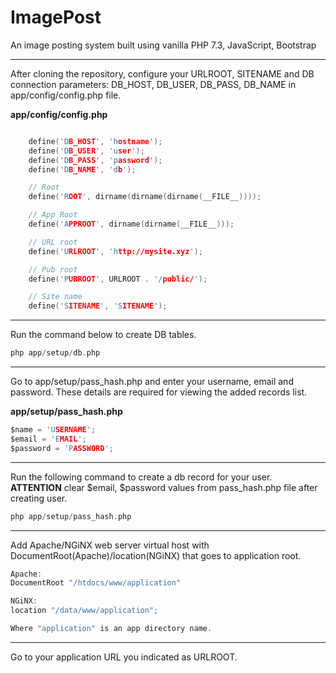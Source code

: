# ImagePost
An image posting system built using vanilla PHP 7.3, JavaScript, Bootstrap

************************************************

After cloning the repository, configure your URLROOT, SITENAME and DB connection parameters: DB_HOST, DB_USER, DB_PASS, DB_NAME in app/config/config.php file. 

**app/config/config.php**
```C

    define('DB_HOST', 'hostname');
    define('DB_USER', 'user');
    define('DB_PASS', 'password');
    define('DB_NAME', 'db');

    // Root
    define('ROOT', dirname(dirname(dirname(__FILE__))));

    // App Root
    define('APPROOT', dirname(dirname(__FILE__)));

    // URL root
    define('URLROOT', 'http://mysite.xyz');

    // Pub root
    define('PUBROOT', URLROOT . '/public/');

    // Site name
    define('SITENAME', 'SITENAME');

```

************************************************

Run the command below to create DB tables.

``` C
php app/setup/db.php
```

************************************************

Go to app/setup/pass_hash.php and enter your username, email and password. These details are required for viewing the added records list.

**app/setup/pass_hash.php**
```C
$name = 'USERNAME';
$email = 'EMAIL';
$password = 'PASSWORD';
```

************************************************

Run the following command to create a db record for your user. **ATTENTION** clear $email, $password values from pass_hash.php file after creating user.

``` C
php app/setup/pass_hash.php
```


************************************************

Add Apache/NGiNX web server virtual host with DocumentRoot(Apache)/location(NGiNX) that goes to application root.

``` C
Apache:
DocumentRoot "/htdocs/www/application"

NGiNX:
location "/data/www/application";

Where "application" is an app directory name.
```

************************************************

Go to your application URL you indicated as URLROOT.

